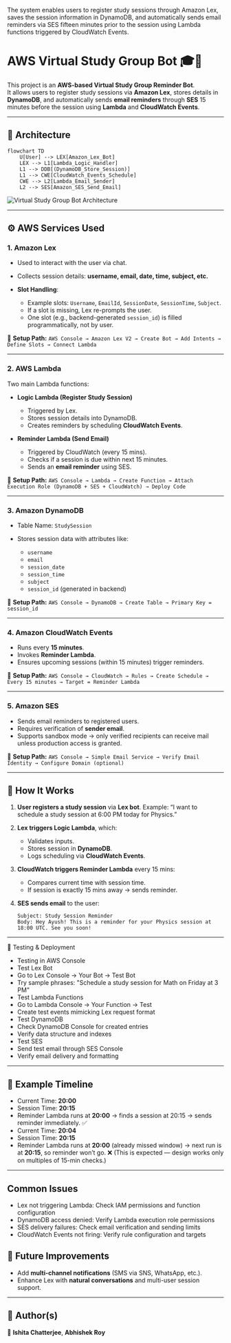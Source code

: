 The system enables users to register study sessions through Amazon Lex, saves the session information in DynamoDB, and automatically sends email reminders via SES fifteen minutes prior to the session using Lambda functions triggered by CloudWatch Events.

# AWS Virtual Study Group Bot 🎓🤖

This project is an **AWS-based Virtual Study Group Reminder Bot**.  
It allows users to register study sessions via **Amazon Lex**, stores details in **DynamoDB**, and automatically sends **email reminders** through **SES** 15 minutes before the session using **Lambda** and **CloudWatch Events**.

---

## 📌 Architecture

```mermaid
flowchart TD
    U[User] --> LEX[Amazon_Lex_Bot]
    LEX --> L1[Lambda_Logic_Handler]
    L1 --> DDB[(DynamoDB_Store_Session)]
    L1 --> CWE[CloudWatch_Events_Schedule]
    CWE --> L2[Lambda_Email_Sender]
    L2 --> SES[Amazon_SES_Send_Email]

````
![Virtual Study Group Bot Architecture](generated-image.png)

---

## ⚙️ AWS Services Used

### 1. **Amazon Lex**

* Used to interact with the user via chat.
* Collects session details: **username, email, date, time, subject, etc.**
* **Slot Handling**:

  * Example slots: `Username`, `EmailId`, `SessionDate`, `SessionTime`, `Subject`.
  * If a slot is missing, Lex re-prompts the user.
  * One slot (e.g., backend-generated `session_id`) is filled programmatically, not by user.

📍 **Setup Path:**
`AWS Console → Amazon Lex V2 → Create Bot → Add Intents → Define Slots → Connect Lambda`

---

### 2. **AWS Lambda**

Two main Lambda functions:

* **Logic Lambda (Register Study Session)**

  * Triggered by Lex.
  * Stores session details into DynamoDB.
  * Creates reminders by scheduling **CloudWatch Events**.

* **Reminder Lambda (Send Email)**

  * Triggered by CloudWatch (every 15 mins).
  * Checks if a session is due within next 15 minutes.
  * Sends an **email reminder** using SES.

📍 **Setup Path:**
`AWS Console → Lambda → Create Function → Attach Execution Role (DynamoDB + SES + CloudWatch) → Deploy Code`

---

### 3. **Amazon DynamoDB**

* Table Name: `StudySession`
* Stores session data with attributes like:

  * `username`
  * `email`
  * `session_date`
  * `session_time`
  * `subject`
  * `session_id` (generated in backend)

📍 **Setup Path:**
`AWS Console → DynamoDB → Create Table → Primary Key = session_id`

---

### 4. **Amazon CloudWatch Events**

* Runs every **15 minutes**.
* Invokes **Reminder Lambda**.
* Ensures upcoming sessions (within 15 minutes) trigger reminders.

📍 **Setup Path:**
`AWS Console → CloudWatch → Rules → Create Schedule → Every 15 minutes → Target = Reminder Lambda`

---

### 5. **Amazon SES**

* Sends email reminders to registered users.
* Requires verification of **sender email**.
* Supports sandbox mode → only verified recipients can receive mail unless production access is granted.

📍 **Setup Path:**
`AWS Console → Simple Email Service → Verify Email Identity → Configure Domain (optional)`

---

## 🚀 How It Works

1. **User registers a study session** via **Lex bot**.
   Example: “I want to schedule a study session at 6:00 PM today for Physics.”

2. **Lex triggers Logic Lambda**, which:

   * Validates inputs.
   * Stores session in **DynamoDB**.
   * Logs scheduling via **CloudWatch Events**.

3. **CloudWatch triggers Reminder Lambda** every 15 mins:

   * Compares current time with session time.
   * If session is exactly 15 mins away → sends reminder.

4. **SES sends email** to the user:

   ```
   Subject: Study Session Reminder
   Body: Hey Ayush! This is a reminder for your Physics session at 18:00 UTC. See you soon!
   ```

---

🧪 Testing & Deployment
- Testing in AWS Console
- Test Lex Bot
- Go to Lex Console → Your Bot → Test Bot
- Try sample phrases: "Schedule a study session for Math on Friday at 3 PM"
- Test Lambda Functions
- Go to Lambda Console → Your Function → Test
- Create test events mimicking Lex request format
- Test DynamoDB
- Check DynamoDB Console for created entries
- Verify data structure and indexes
- Test SES
- Send test email through SES Console
- Verify email delivery and formatting

---

## 📅 Example Timeline

* Current Time: **20:00**
* Session Time: **20:15**
* Reminder Lambda runs at **20:00** → finds a session at 20:15 → sends reminder immediately. ✅
* Current Time: **20:04**
* Session Time: **20:15**
* Reminder Lambda runs at **20:00** (already missed window) → next run is at **20:15**, so reminder won’t go. ❌
  (This is expected — design works only on multiples of 15-min checks.)

---

## Common Issues
- Lex not triggering Lambda: Check IAM permissions and function configuration
- DynamoDB access denied: Verify Lambda execution role permissions
- SES delivery failures: Check email verification and sending limits
- CloudWatch Events not firing: Verify rule configuration and targets

## 🔮 Future Improvements
* Add **multi-channel notifications** (SMS via SNS, WhatsApp, etc.).
* Enhance Lex with **natural conversations** and multi-user session support.

---


## 📝 Author(s)
👤 **Ishita Chatterjee**, **Abhishek Roy**

